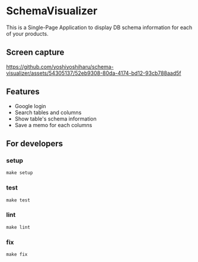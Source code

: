 # SchemaVisualizer
This is a Single-Page Application to display DB schema information for each of your products.

## Screen capture
https://github.com/yoshiyoshiharu/schema-visualizer/assets/54305137/52eb9308-80da-4174-bd12-93cb788aad5f

## Features
- Google login
- Search tables and columns
- Show table's schema information
- Save a memo for each columns

## For developers

### setup
```
make setup
```

### test
```
make test
```

### lint
```
make lint
````

### fix
```
make fix
```
